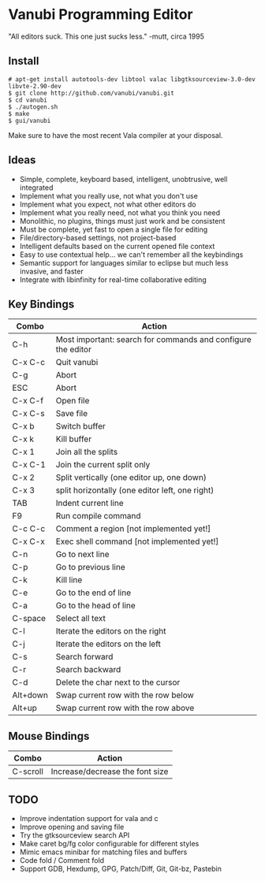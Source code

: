 Vanubi Programming Editor
==========================

"All editors suck. This one just sucks less." -mutt, circa 1995

Install
-------

```
# apt-get install autotools-dev libtool valac libgtksourceview-3.0-dev libvte-2.90-dev
$ git clone http://github.com/vanubi/vanubi.git
$ cd vanubi
$ ./autogen.sh
$ make
$ gui/vanubi
```

Make sure to have the most recent Vala compiler at your disposal.

Ideas
-----
 - Simple, complete, keyboard based, intelligent, unobtrusive, well integrated
 - Implement what you really use, not what you don't use
 - Implement what you expect, not what other editors do
 - Implement what you really need, not what you think you need
 - Monolithic, no plugins, things must just work and be consistent
 - Must be complete, yet fast to open a single file for editing
 - File/directory-based settings, not project-based
 - Intelligent defaults based on the current opened file context
 - Easy to use contextual help... we can't remember all the keybindings
 - Semantic support for languages similar to eclipse but much less invasive, and faster
 - Integrate with libinfinity for real-time collaborative editing

Key Bindings
-------------

| Combo | Action |
| ------------- |-------------|
|C-h|			   Most important: search for commands and configure the editor
|C-x C-c|          Quit vanubi  
|C-g     |         Abort  
|ESC      |        Abort  
|C-x C-f   |       Open file  
|C-x C-s    |      Save file  
|C-x b       |     Switch buffer  
|C-x k        |    Kill buffer  
|C-x 1         |   Join all the splits  
|C-x C-1|          Join the current split only  
|C-x 2   |         Split vertically (one editor up, one down)  
|C-x 3    |        split horizontally (one editor left, one right)  
|TAB       |       Indent current line  
|F9         |      Run compile command  
|C-c C-c     |     Comment a region [not implemented yet!]  
|C-x C-x      |    Exec shell command [not implemented yet!]  
|C-n           |   Go to next line  
|C-p            |  Go to previous line  
|C-k    |          Kill line  
|C-e     |         Go to the end of line  
|C-a      |        Go to the head of line  
|C-space   |       Select all text  
|C-l        |      Iterate the editors on the right  
|C-j         |     Iterate the editors on the left  
|C-s          |    Search forward  
|C-r           |   Search backward  
|C-d|              Delete the char next to the cursor
|Alt+down       |  Swap current row with the row below  
|Alt+up          | Swap current row with the row above    
  
Mouse Bindings
----------------

| Combo | Action |
| ----- | ------ |
|C-scroll  |       Increase/decrease the font size

TODO
----
 - Improve indentation support for vala and c
 - Improve opening and saving file
 - Try the gtksourceview search API
 - Make caret bg/fg color configurable for different styles
 - Mimic emacs minibar for matching files and buffers
 - Code fold / Comment fold
 - Support GDB, Hexdump, GPG, Patch/Diff, Git, Git-bz, Pastebin
